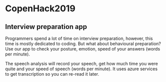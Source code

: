 # CopenHack2019

## Interview preparation app
Programmers spend a lot of time on interview preparation, however, this time is mostly dedicated to coding. But what about behavioural preparation? Use our app to check your posture, emotion, speed of your answers (words per minute).

The speech analysis will record your speech, get how much time you were quite and your speed of speech (words per minute). It uses azure services to get transcription so you can re-read it later.
